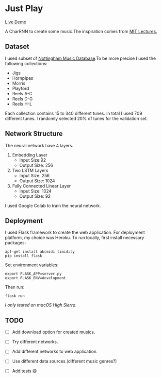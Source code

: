 # Just Play

[Live Demo](https://hasanyaman.tech)

A CharRNN to create some music.The inspiration comes from 
[MIT Lectures.](https://github.com/aamini/introtodeeplearning_labs)


## Dataset
I used subset of [Nottingham Music Database](http://abc.sourceforge.net/NMD/).To be more precise I used the following 
collections:
- Jigs
- Hornpipes
- Morris
- Playford
- Reels A-C
- Reels D-G
- Reels H-L

Each collection contains 15 to 340 different tunes. In total I used 709 different tunes. I randomly selected 20% of 
tunes for the validation set.

## Network Structure
The neural network have 4 layers.
1. Embedding Layer
    - Input Size:92
    - Output Size: 256
2. Two LSTM Layers
    - Input Size: 256
    - Output Size: 1024
3. Fully Connected Linear Layer
    - Input Size: 1024
    - Output Size: 92
    
I used Google Colab to train the neural network.

## Deployment
I used Flask framework to create the web application. For deployment platform, my choice was Heroku.
To run locally, first install necessary packages:
```
apt-get install abcmidi timidity
pip install flask
```
Set environment variables:
```
export FLASK_APP=server.py
export FLASK_ENV=development
```
Then run:
```
flask run
```
*I only tested on macOS High Sierra.*

## TODO
- [ ] Add download option for created musics.
- [ ] Try different networks.
- [ ] Add different networks to web application.
- [ ] Use different data sources.(different music genres?)
- [ ] Add tests :smile:

